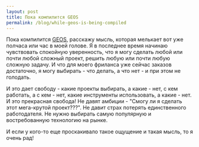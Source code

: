 ```yaml
---
layout: post
title: Пока компилится GEOS
permalink: /blog/while-geos-is-being-compiled
---
```

Пока компилится [GEOS](http://trac.osgeo.org/geos/), расскажу мысль, которая мелькает вот уже полчаса или час в моей голове. Я в последнее время начинаю чувствовать спокойную уверенность, что я могу сделать любой или почти любой сложный проект, решить любую или почти любую сложную задачу. И что для моего фриланса уже сейчас заказов достаточно, я могу выбирать - что делать, а что нет - и при этом не голодать.

И это дает свободу - какие проекты выбирать, а какие - нет, с кем работать, а с кем - нет, какие инструменты использовать, а какие - нет. И это прекрасная свобода! Не давят амбиции - "Смогу ли я сделать этот мега-крутой проект???". Не давит страх потерять единственного работодателя. Не нужно выбирать самую популярную и востребованную технологию на рынке.

И если у кого-то еще проскакивало такое ощущение и такая мысль, то я очень рад!